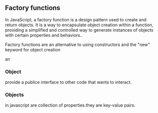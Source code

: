 <h2>Factory functions</h2>
<p>In JavaScript, a factory function is a design pattern used to create and return objects. It is a way to encapsulate object creation within a function, providing a simplified and controlled way to generate instances of objects with certain properties and behaviors..</p>
<p>Factory functions are an alternative to using constructors and the "new" keyword for object creation</p>
<span>an <h3>Object</h3></span> provide a publice interface to other code that wants to interact.
<span><h3>Objects</h3></span>in javascript are collection of properties.they are key-value pairs.
